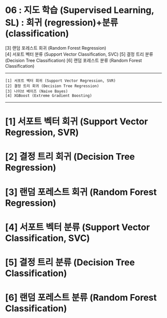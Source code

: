 #  06 : 지도 학습 (Supervised Learning, SL) : 회귀 (regression)+분류 (classification)




[3] 랜덤 포레스트 회귀 (Random Forest Regression)  
[4] 서포트 벡터 분류 (Support Vector Classification, SVC)
[5] 결정 트리 분류 (Decision Tree Classification)
[6] 랜덤 포레스트 분류 (Random Forest Classification)

---

	[1] 서포트 벡터 회귀 (Support Vector Regression, SVR)
	[2] 결정 트리 회귀 (Decision Tree Regression)
	[3] 나이브 베이즈 (Naive Bayes)
	[4] XGBoost (Extreme Gradient Boosting)
  
---  


# [1] 서포트 벡터 회귀 (Support Vector Regression, SVR)

# [2] 결정 트리 회귀 (Decision Tree Regression)

# [3] 랜덤 포레스트 회귀 (Random Forest Regression)  

# [4] 서포트 벡터 분류 (Support Vector Classification, SVC)

# [5] 결정 트리 분류 (Decision Tree Classification)

# [6] 랜덤 포레스트 분류 (Random Forest Classification)
